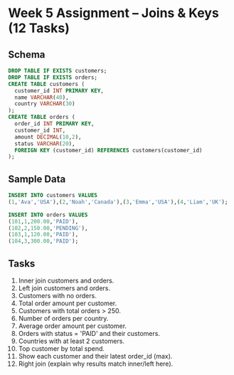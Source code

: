 # Week 5 Assignment – Joins & Keys (12 Tasks)

## Schema
```sql
DROP TABLE IF EXISTS customers;
DROP TABLE IF EXISTS orders;
CREATE TABLE customers (
  customer_id INT PRIMARY KEY,
  name VARCHAR(40),
  country VARCHAR(30)
);
CREATE TABLE orders (
  order_id INT PRIMARY KEY,
  customer_id INT,
  amount DECIMAL(10,2),
  status VARCHAR(20),
  FOREIGN KEY (customer_id) REFERENCES customers(customer_id)
);
```

## Sample Data
```sql
INSERT INTO customers VALUES
(1,'Ava','USA'),(2,'Noah','Canada'),(3,'Emma','USA'),(4,'Liam','UK');

INSERT INTO orders VALUES
(101,1,200.00,'PAID'),
(102,2,150.00,'PENDING'),
(103,1,120.00,'PAID'),
(104,3,300.00,'PAID');
```

## Tasks
1) Inner join customers and orders.  
2) Left join customers and orders.  
3) Customers with no orders.  
4) Total order amount per customer.  
5) Customers with total orders > 250.  
6) Number of orders per country.  
7) Average order amount per customer.  
8) Orders with status = 'PAID' and their customers.  
9) Countries with at least 2 customers.  
10) Top customer by total spend.  
11) Show each customer and their latest order_id (max).  
12) Right join (explain why results match inner/left here).
